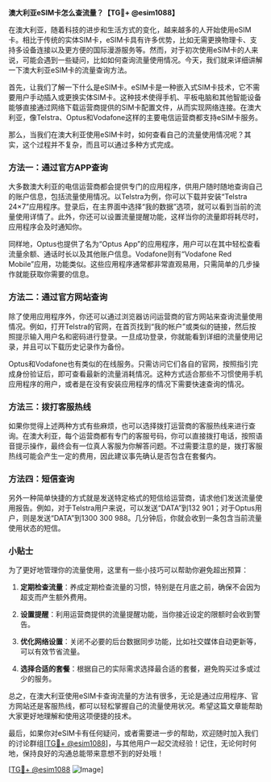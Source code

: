 **澳大利亚eSIM卡怎么查流量？【TG💪+ @esim1088】**

在澳大利亚，随着科技的进步和生活方式的变化，越来越多的人开始使用eSIM卡。相比于传统的实体SIM卡，eSIM卡具有许多优势，比如无需更换物理卡、支持多设备连接以及更方便的国际漫游服务等。然而，对于初次使用eSIM卡的人来说，可能会遇到一些疑问，比如如何查询流量使用情况。今天，我们就来详细讲解一下澳大利亚eSIM卡的流量查询方法。

首先，让我们了解一下什么是eSIM卡。eSIM卡是一种嵌入式SIM卡技术，它不需要用户手动插入或更换实体SIM卡。这种技术使得手机、平板电脑和其他智能设备能够直接通过网络下载运营商提供的SIM卡配置文件，从而实现网络连接。在澳大利亚，像Telstra、Optus和Vodafone这样的主要电信运营商都支持eSIM卡服务。

那么，当我们在澳大利亚使用eSIM卡时，如何查看自己的流量使用情况呢？其实，这个过程并不复杂，而且可以通过多种方式完成。

### 方法一：通过官方APP查询

大多数澳大利亚的电信运营商都会提供专门的应用程序，供用户随时随地查询自己的账户信息，包括流量使用情况。以Telstra为例，你可以下载并安装“Telstra 24×7”应用程序。登录后，在主界面中选择“我的数据”选项，就可以看到当前的流量使用详情了。此外，你还可以设置流量提醒功能，这样当你的流量即将耗尽时，应用程序会及时通知你。

同样地，Optus也提供了名为“Optus App”的应用程序，用户可以在其中轻松查看流量余额、通话时长以及其他账户信息。Vodafone则有“Vodafone Red Mobile”应用，功能类似。这些应用程序通常都非常直观易用，只需简单的几步操作就能获取你需要的信息。

### 方法二：通过官方网站查询

除了使用应用程序外，你还可以通过浏览器访问运营商的官方网站来查询流量使用情况。例如，打开Telstra的官网，在首页找到“我的帐户”或类似的链接，然后按照提示输入用户名和密码进行登录。一旦成功登录，你就能看到详细的流量使用记录，并且可以下载历史记录作为备份。

Optus和Vodafone也有类似的在线服务。只需访问它们各自的官网，按照指引完成身份验证后，即可查看最新的流量消耗情况。这种方式适合那些不习惯使用手机应用程序的用户，或者是在没有安装应用程序的情况下需要快速查询的情况。

### 方法三：拨打客服热线

如果你觉得上述两种方式有些麻烦，也可以选择拨打运营商的客服热线来进行查询。在澳大利亚，每个运营商都有专门的客服号码，你可以直接拨打电话，按照语音提示操作，最终会有一位真人客服为你解答问题。不过需要注意的是，拨打客服热线可能会产生一定的费用，因此建议事先确认是否包含在套餐内。

### 方法四：短信查询

另外一种简单快捷的方式就是发送特定格式的短信给运营商，请求他们发送流量使用报告。例如，对于Telstra用户来说，可以发送“DATA”到132 901；对于Optus用户，则是发送“DATA”到1300 300 988。几分钟后，你就会收到一条包含当前流量使用状态的短信。

### 小贴士

为了更好地管理你的流量使用，这里有一些小技巧可以帮助你避免超出预算：

1. **定期检查流量**：养成定期检查流量的习惯，特别是在月底之前，确保不会因为超支而产生额外费用。
   
2. **设置提醒**：利用运营商提供的流量提醒功能，当你接近设定的限额时会收到警告。

3. **优化网络设置**：关闭不必要的后台数据同步功能，比如社交媒体自动更新等，可以有效节省流量。

4. **选择合适的套餐**：根据自己的实际需求选择最合适的套餐，避免购买过多或过少的服务。

总之，在澳大利亚使用eSIM卡查询流量的方法有很多，无论是通过应用程序、官方网站还是客服热线，都可以轻松掌握自己的流量使用状况。希望这篇文章能帮助大家更好地理解和使用这项便捷的技术。

最后，如果你对eSIM卡有任何疑问，或者需要进一步的帮助，欢迎随时加入我们的讨论群组[[TG💪+ @esim1088](https://t.me/s/esim1088)]，与其他用户一起交流经验！记住，无论何时何地，保持良好的沟通总能带来意想不到的好处哦！

[[TG💪+ @esim1088](https://t.me/s/esim1088) ![Image](https://i.postimg.cc/4NQfJmqS/Snipaste-2025-05-13-00-14-12.png)]